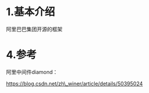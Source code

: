 # 1.基本介绍

阿里巴巴集团开源的框架

# 4.参考

阿里中间件diamond：

https://blog.csdn.net/zh\_winer/article/details/50395024



